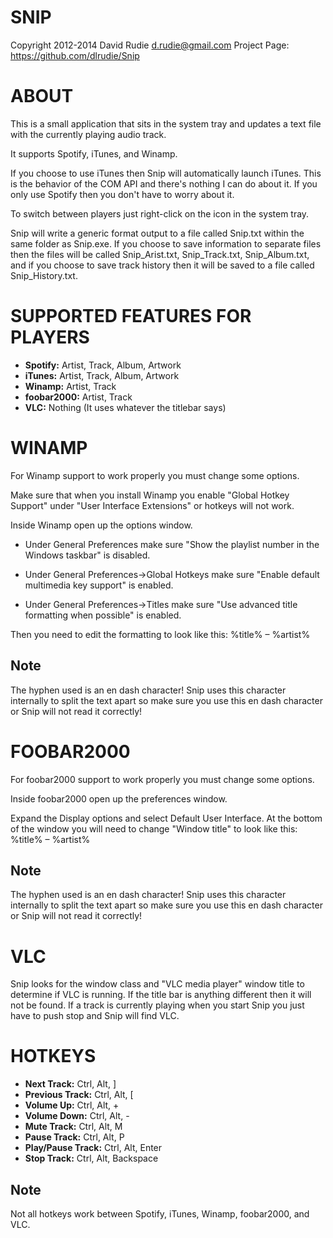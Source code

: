 SNIP
====
Copyright 2012-2014 David Rudie <d.rudie@gmail.com>
Project Page: https://github.com/dlrudie/Snip

ABOUT
=====
This is a small application that sits in the system tray and updates a text
file with the currently playing audio track.

It supports Spotify, iTunes, and Winamp.

If you choose to use iTunes then Snip will automatically launch iTunes.  This
is the behavior of the COM API and there's nothing I can do about it.  If you
only use Spotify then you don't have to worry about it.

To switch between players just right-click on the icon in the system tray.

Snip will write a generic format output to a file called Snip.txt within the
same folder as Snip.exe.  If you choose to save information to separate files
then the files will be called Snip_Arist.txt, Snip_Track.txt, Snip_Album.txt,
and if you choose to save track history then it will be saved to a file
called Snip_History.txt.

SUPPORTED FEATURES FOR PLAYERS
==============================
* **Spotify:** Artist, Track, Album, Artwork
* **iTunes:** Artist, Track, Album, Artwork
* **Winamp:** Artist, Track
* **foobar2000:** Artist, Track
* **VLC:** Nothing (It uses whatever the titlebar says)

WINAMP
======
For Winamp support to work properly you must change some options.

Make sure that when you install Winamp you enable "Global Hotkey Support"
under "User Interface Extensions" or hotkeys will not work.

Inside Winamp open up the options window.

* Under General Preferences make sure "Show the playlist number in the Windows
    taskbar" is disabled.

* Under General Preferences->Global Hotkeys make sure "Enable default
    multimedia key support" is enabled.

* Under General Preferences->Titles make sure "Use advanced title formatting
    when possible" is enabled.

Then you need to edit the formatting to look like this:
%title% – %artist%

Note
----
The hyphen used is an en dash character!  Snip uses this character internally
to split the text apart so make sure you use this en dash character or Snip
will not read it correctly!

FOOBAR2000
======
For foobar2000 support to work properly you must change some options.

Inside foobar2000 open up the preferences window.

Expand the Display options and select Default User Interface.  At the bottom
of the window you will need to change "Window title" to look like this:
%title% – %artist%

Note
----
The hyphen used is an en dash character!  Snip uses this character internally
to split the text apart so make sure you use this en dash character or Snip
will not read it correctly!

VLC
===
Snip looks for the window class and "VLC media player" window title to
determine if VLC is running.  If the title bar is anything different then it
will not be found.  If a track is currently playing when you start Snip you
just have to push stop and Snip will find VLC.

HOTKEYS
=======
* **Next Track:** Ctrl, Alt, ]
* **Previous Track:** Ctrl, Alt, [
* **Volume Up:** Ctrl, Alt, +
* **Volume Down:** Ctrl, Alt, -
* **Mute Track:** Ctrl, Alt, M
* **Pause Track:** Ctrl, Alt, P
* **Play/Pause Track:** Ctrl, Alt, Enter
* **Stop Track:** Ctrl, Alt, Backspace

Note
----
Not all hotkeys work between Spotify, iTunes, Winamp, foobar2000, and VLC.
